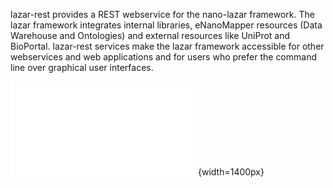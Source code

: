 lazar-rest provides a REST webservice for the nano-lazar framework. 
The lazar framework integrates internal libraries, eNanoMapper
resources (Data Warehouse and Ontologies) and external resources like UniProt and
BioPortal. lazar-rest services make the lazar framework accessible
for other webservices and web applications and for users who prefer the
command line over graphical user interfaces.


![nano-lazar service integration](./images/rest_integration.pdf "nano-lazar service integration"){width=1400px}